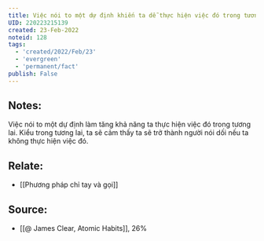 ```yaml
---
title: Việc nói to một dự định khiến ta dễ thực hiện việc đó trong tương lai
UID: 220223215139
created: 23-Feb-2022
noteid: 128
tags:
  - 'created/2022/Feb/23'
  - 'evergreen'
  - 'permanent/fact'
publish: False
---
```

## Notes:
Việc nói to một dự định làm tăng khả năng ta thực hiện việc đó trong tương lai. Kiểu trong tương lai, ta sẽ cảm thấy ta sẽ trở thành người nói dối nếu ta không thực hiện việc đó.

## Relate:
- [[Phương pháp chỉ tay và gọi]]

## Source:
- [[@ James Clear, Atomic Habits]], 26%





